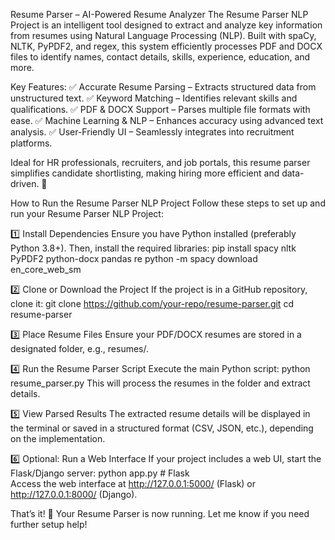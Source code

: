 Resume Parser – AI-Powered Resume Analyzer
The Resume Parser NLP Project is an intelligent tool designed to extract and analyze key information from resumes using Natural Language Processing (NLP). Built with spaCy, NLTK, PyPDF2, and regex, this system efficiently processes PDF and DOCX files to identify names, contact details, skills, experience, education, and more.

Key Features:
✅ Accurate Resume Parsing – Extracts structured data from unstructured text.
✅ Keyword Matching – Identifies relevant skills and qualifications.
✅ PDF & DOCX Support – Parses multiple file formats with ease.
✅ Machine Learning & NLP – Enhances accuracy using advanced text analysis.
✅ User-Friendly UI – Seamlessly integrates into recruitment platforms.

Ideal for HR professionals, recruiters, and job portals, this resume parser simplifies candidate shortlisting, making hiring more efficient and data-driven. 🚀


How to Run the Resume Parser NLP Project
Follow these steps to set up and run your Resume Parser NLP Project:

1️⃣ Install Dependencies
Ensure you have Python installed (preferably Python 3.8+). Then, install the required libraries:
     pip install spacy nltk PyPDF2 python-docx pandas re
      python -m spacy download en_core_web_sm

2️⃣ Clone or Download the Project
If the project is in a GitHub repository, clone it:
      git clone https://github.com/your-repo/resume-parser.git
      cd resume-parser

3️⃣ Place Resume Files
Ensure your PDF/DOCX resumes are stored in a designated folder, e.g., resumes/.


4️⃣ Run the Resume Parser Script
Execute the main Python script:
      python resume_parser.py
This will process the resumes in the folder and extract details.


5️⃣ View Parsed Results
The extracted resume details will be displayed in the terminal or saved in a structured format (CSV, JSON, etc.), depending on the implementation.


6️⃣ Optional: Run a Web Interface
If your project includes a web UI, start the Flask/Django server:
    python app.py  # Flask  
Access the web interface at http://127.0.0.1:5000/ (Flask) or http://127.0.0.1:8000/ (Django).

That’s it! 🚀 Your Resume Parser is now running. Let me know if you need further setup help!

